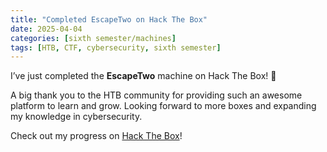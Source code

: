 ```yaml
---
title: "Completed EscapeTwo on Hack The Box"
date: 2025-04-04
categories: [sixth semester/machines]
tags: [HTB, CTF, cybersecurity, sixth semester]
---
```


I’ve just completed the **EscapeTwo** machine on Hack The Box! 🎉

A big thank you to the HTB community for providing such an awesome platform to learn and grow. Looking forward to more boxes and expanding my knowledge in cybersecurity. 

Check out my progress on [Hack The Box](https://www.hackthebox.com/achievement/machine/1242702/642)!

